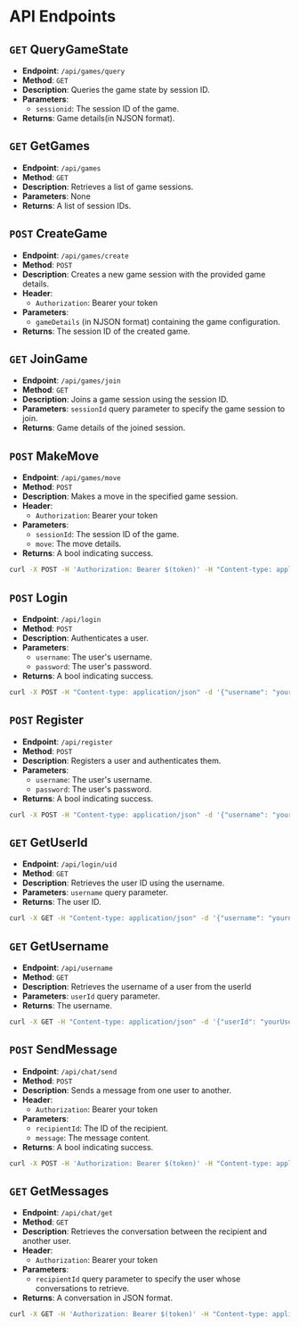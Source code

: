 # API Endpoints


## `GET` QueryGameState
- **Endpoint**: `/api/games/query`
- **Method**: `GET`
- **Description**: Queries the game state by session ID.
- **Parameters**:
  - `sessionid`: The session ID of the game.
- **Returns**: Game details(in NJSON format).

## `GET` GetGames
- **Endpoint**: `/api/games`
- **Method**: `GET`
- **Description**: Retrieves a list of game sessions.
- **Parameters**: None
- **Returns**: A list of session IDs.

## `POST` CreateGame
- **Endpoint**: `/api/games/create`
- **Method**: `POST`
- **Description**: Creates a new game session with the provided game details.
- **Header**:
  - `Authorization`: Bearer your token
- **Parameters**: 
   - `gameDetails` (in NJSON format) containing the game configuration.
- **Returns**: The session ID of the created game.

## `GET` JoinGame
- **Endpoint**: `/api/games/join`
- **Method**: `GET`
- **Description**: Joins a game session using the session ID.
- **Parameters**: `sessionId` query parameter to specify the game session to join.
- **Returns**: Game details of the joined session.

## `POST` MakeMove
- **Endpoint**: `/api/games/move`
- **Method**: `POST`
- **Description**: Makes a move in the specified game session.
- **Header**:
  - `Authorization`: Bearer your token
- **Parameters**:
  - `sessionId`: The session ID of the game.
  - `move`: The move details.
- **Returns**: A bool indicating success.
```sh
curl -X POST -H 'Authorization: Bearer $(token)' -H "Content-type: application/json" -d '{"sessionId": "id", "move": "move"}' 'http://localhost:8080/api/games/move'
```


## `POST` Login
- **Endpoint**: `/api/login`
- **Method**: `POST`
- **Description**: Authenticates a user.
- **Parameters**:
  - `username`: The user's username.
  - `password`: The user's password.
- **Returns**: A bool indicating success.
```sh
curl -X POST -H "Content-type: application/json" -d '{"username": "yourname", "password": "yourpassword"}' 'http://localhost:8080/api/login'
```


## `POST` Register
- **Endpoint**: `/api/register`
- **Method**: `POST`
- **Description**: Registers a user and authenticates them.
- **Parameters**:
  - `username`: The user's username.
  - `password`: The user's password.
- **Returns**: A bool indicating success.
```sh
curl -X POST -H "Content-type: application/json" -d '{"username": "yourname", "password": "yourpassword"}' 'http://localhost:8080/api/register'
```


## `GET` GetUserId
- **Endpoint**: `/api/login/uid`
- **Method**: `GET`
- **Description**: Retrieves the user ID using the username.
- **Parameters**: `username` query parameter.
- **Returns**: The user ID.
```sh
curl -X GET -H "Content-type: application/json" -d '{"username": "yourname"}' 'http://localhost:8080/api/login/uid'
```

## `GET` GetUsername
- **Endpoint**: `/api/username`
- **Method**: `GET`
- **Description**: Retrieves the username of a user from the userId
- **Parameters**: `userId` query parameter.
- **Returns**: The username.
```sh
curl -X GET -H "Content-type: application/json" -d '{"userId": "yourUserId"}' 'http://localhost:8080/api/username'
```

## `POST` SendMessage
- **Endpoint**: `/api/chat/send`
- **Method**: `POST`
- **Description**: Sends a message from one user to another.
- **Header**:
  - `Authorization`: Bearer your token
- **Parameters**:
  - `recipientId`: The ID of the recipient.
  - `message`: The message content.
- **Returns**: A bool indicating success.
```sh
curl -X POST -H 'Authorization: Bearer $(token)' -H "Content-type: application/json" -d '{"recipientId": "name", "message": "your message"}' 'http://localhost:8080/api/chat/send'
```

## `GET` GetMessages
- **Endpoint**: `/api/chat/get`
- **Method**: `GET`
- **Description**: Retrieves the conversation between the recipient and another user.
- **Header**:
  - `Authorization`: Bearer your token
- **Parameters**: 
  - `recipientId` query parameter to specify the user whose conversations to retrieve.
- **Returns**: A conversation in JSON format.
```sh
curl -X GET -H 'Authorization: Bearer $(token)' -H "Content-type: application/json" -d '{"recipientId": "name"}' 'http://localhost:8080/api/chat/get'
```